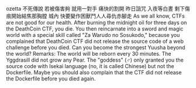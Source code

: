 ozetta
不死傳說
若被傷害夠 就用一對手
痛快的割開 昨日詛咒
入夜等白晝 剩下傷痕開始結焦那胸膛
城內 快要變作困獸鬥人人尋仇赤腳走
As we all know, CTFs are not good for our health. After burning the midnight oil for three days on the DeathCoin CTF, you die. You then reincarnate into a sword and magic world with a special skill called "Za Warudo no Sosukodo," because you complained that DeathCoin CTF did not release the source code of a web challenge before you died. Can you become the strongest Yuusha beyond the world?
Remarks:
The world will be reborn every 30 minutes.
The Yggdrasill did not grow any Pear.
The "goddess" (♂) only granted you the source code with Isekai language (no, it is called Chinese) but not the Dockerfile. Maybe you should also complain that the CTF did not release the Dockerfile before you died again.
